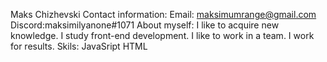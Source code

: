 Maks Chizhevski
Contact information:
Email: maksimumrange@gmail.com
Discord:maksimilyanone#1071
About myself:
I like to acquire new knowledge. I study front-end development. I like to work in a team. I work for results.
Skils:
JavaSript
HTML

